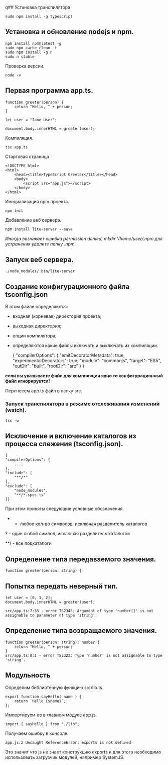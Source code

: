 q## Установка транспилятора

    sudo npm install -g typescript

    
## Установка и обновление nodejs и npm.

    npm install npm@latest -g
    sudo npm cache clean -f
    sudo npm install -g n
    sudo n stable

Проверка версии.

    node -v    
    
## Первая программа app.ts.

    function greeter(person) {
        return "Hello, " + person;
    }

    let user = "Jane User";

    document.body.innerHTML = greeter(user);


Компиляция.

    tsc app.ts

Стартовая страница

    <!DOCTYPE html>
    <html>
        <head><title>TypeScript Greeter</title></head>
        <body>
            <script src="app.js"></script>
        </body>
    </html>

Инициализация npm проекта.

    npm init

Добавление веб сервера.

    npm install lite-server --save
    
*Иногда возникает ошибка permission denied, mkdir '/home/user/.npm для устранения удалите папку .npm*

## Запуск веб сервера.

    ./node_modules/.bin/lite-server
    
## Создание конфигурационного файла tsconfig.json

В этом файле определяются:

- входная (корневая) директория проекта;

- выходная директория;

- опции компилятора;

- определяются какие файлы включать и выключать из компиляции.

    {
        "compilerOptions": {
            "emitDecoratorMetadata": true,
            "experimentalDecorators": true,
            "module": "commonjs",
            "target": "ES5",
            "outDir": "built",
            "rootDir": "src"
        }
    }

**если вы указываете файл для компиляции явно то конфигурационный файл игнорируется!**

Перенесем app.ts файл в папку src.

### Запуск транспилятора в режиме отслеживания изменений (watch).

    tsc -w
    
## Исключение и включение каталогов из процесса слежения (tsconfig.json).    

    {
    "compilerOptions": {
        ....
    },
    "include": [
        "**/*"
    ],
    "exclude": [
        "node_modules",
        "**/*.spec.ts"
    ]}
        
При этом приняты следующие условные обозначения.

* - любое кол-во символов, исключая разделитель каталогов

? - один любой символ, исключая разделитель каталогов

**/ - все подкаталоги       
        

## Определение типа передаваемого значения.

    function greeter(person: string) {
    
## Попытка передать неверный тип.

    let user = [0, 1, 2];
    document.body.innerHTML = greeter(user);
    
    src/app.ts:7:35 - error TS2345: Argument of type 'number[]' is not assignable to parameter of type 'string'.
  
## Определение типа возвращаемого значения.

    function greeter(person: string): number {
        return "Hello, " + person;
    }   
    src/app.ts:8:1 - error TS2322: Type 'number' is not assignable to type 'string'.
 
## Модульность

Определим библиотечную функцию src/lib.ts.

    export function sayHello( name ) {
        return `Hello {$name}`;
    };    
    
Импортируем ее в главном модуле app.js.

    import { sayHello } from "./lib";

Получаем ошибку в консоле.    
    
    app.js:2 Uncaught ReferenceError: exports is not defined
    
Это значит что js не знает конструкцию exports и для этого необходимо использовать загрузчик модулей, например SystemJS.


    
    
    




